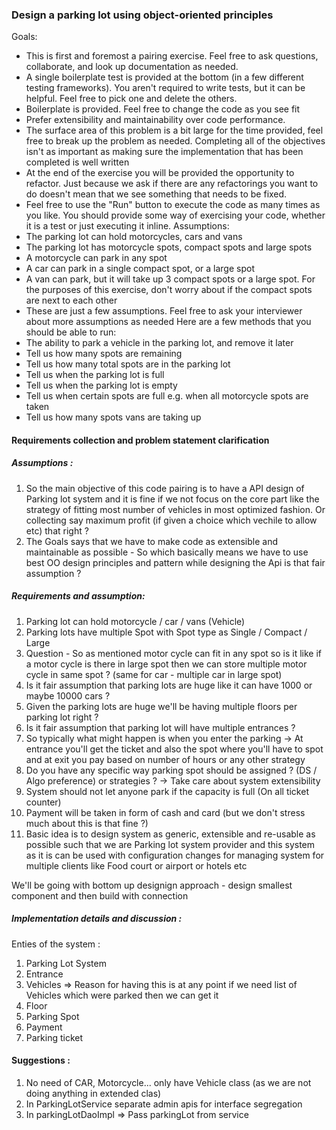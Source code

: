 ### Design a parking lot using object-oriented principles

Goals:

-   This is first and foremost a pairing exercise. Feel free to ask questions,
    collaborate, and look up documentation as needed.
-   A single boilerplate test is provided at the bottom (in a few different
    testing frameworks). You aren't required to write tests, but it can be
    helpful. Feel free to pick one and delete the others.
-   Boilerplate is provided. Feel free to change the code as you see fit
-   Prefer extensibility and maintainability over code performance.
-   The surface area of this problem is a bit large for the time provided, feel
    free to break up the problem as needed. Completing all of the objectives
    isn't as important as making sure the implementation that has been
    completed is well written
-   At the end of the exercise you will be provided the opportunity to
    refactor. Just because we ask if there are any refactorings you want to do
    doesn't mean that we see something that needs to be fixed.
-   Feel free to use the "Run" button to execute the code as many times as you
    like. You should provide some way of exercising your code, whether it is a
    test or just executing it inline.
    Assumptions:
-   The parking lot can hold motorcycles, cars and vans
-   The parking lot has motorcycle spots, compact spots and large spots
-   A motorcycle can park in any spot
-   A car can park in a single compact spot, or a large spot
-   A van can park, but it will take up 3 compact spots or a large spot. For
    the purposes of this exercise, don't worry about if the compact spots are
    next to each other
-   These are just a few assumptions. Feel free to ask your interviewer about
    more assumptions as needed
    Here are a few methods that you should be able to run:
-   The ability to park a vehicle in the parking lot, and remove it later
-   Tell us how many spots are remaining
-   Tell us how many total spots are in the parking lot
-   Tell us when the parking lot is full
-   Tell us when the parking lot is empty
-   Tell us when certain spots are full e.g. when all motorcycle spots are taken
-   Tell us how many spots vans are taking up

#### Requirements collection and problem statement clarification

##### Assumptions :

1. So the main objective of this code pairing is to have a API design of Parking lot system and it is fine if we not focus on the core part like the strategy of fitting most number of vehicles in most optimized fashion. Or collecting say maximum profit (if given a choice which vechile to allow etc) that right ?
2. The Goals says that we have to make code as extensible and maintainable as possible - So which basically means we have to use best OO design principles and pattern while designing the Api is that fair assumption ?

##### Requirements and assumption:

1. Parking lot can hold motorcycle / car / vans (Vehicle)
2. Parking lots have multiple Spot with Spot type as Single / Compact / Large
3. Question - So as mentioned motor cycle can fit in any spot so is it like if a motor cycle is there in large spot then we can store multiple motor cycle in same spot ? (same for car - multiple car in large spot)
4. Is it fair assumption that parking lots are huge like it can have 1000 or maybe 10000 cars ?
5. Given the parking lots are huge we'll be having multiple floors per parking lot right ?
6. Is it fair assumption that parking lot will have multiple entrances ?
7. So typically what might happen is when you enter the parking -> At entrance you'll get the ticket and also the spot where you'll have to spot and at exit you pay based on number of hours or any other strategy
8. Do you have any specific way parking spot should be assigned ? (DS / Algo preference) or strategies ? -> Take care about system extensibility
9. System should not let anyone park if the capacity is full (On all ticket counter)
10. Payment will be taken in form of cash and card (but we don't stress much about this is that fine ?)
11. Basic idea is to design system as generic, extensible and re-usable as possible such that we are Parking lot system provider and this system as it is can be used with configuration changes for managing system for multiple clients like Food court or airport or hotels etc

We'll be going with bottom up designign approach - design smallest component and then build with connection

##### Implementation details and discussion :

Enties of the system :

1. Parking Lot System
2. Entrance
3. Vehicles => Reason for having this is at any point if we need list of Vehicles which were parked then we can get it
4. Floor
5. Parking Spot
6. Payment
7. Parking ticket


#### Suggestions :

1. No need of CAR, Motorcycle... only have Vehicle class (as we are not doing anything in extended clas)
2. In ParkingLotService separate admin apis for interface segregation
3. In parkingLotDaoImpl => Pass parkingLot from service